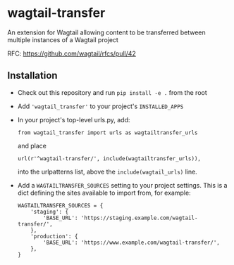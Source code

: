 # wagtail-transfer

An extension for Wagtail allowing content to be transferred between multiple instances of a Wagtail project

RFC: https://github.com/wagtail/rfcs/pull/42


## Installation

* Check out this repository and run `pip install -e .` from the root
* Add `'wagtail_transfer'` to your project's `INSTALLED_APPS`
* In your project's top-level urls.py, add:

      from wagtail_transfer import urls as wagtailtransfer_urls

  and place

      url(r'^wagtail-transfer/', include(wagtailtransfer_urls)),

  into the urlpatterns list, above the `include(wagtail_urls)` line.

* Add a `WAGTAILTRANSFER_SOURCES` setting to your project settings. This is a dict defining the sites available to import from, for example:

      WAGTAILTRANSFER_SOURCES = {
          'staging': {
              'BASE_URL': 'https://staging.example.com/wagtail-transfer/',
          },
          'production': {
              'BASE_URL': 'https://www.example.com/wagtail-transfer/',
          },
      }
